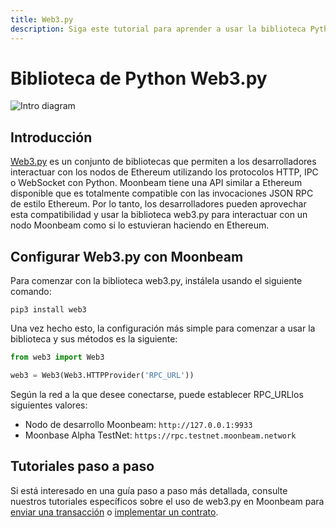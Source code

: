 ```yaml
---
title: Web3.py
description: Siga este tutorial para aprender a usar la biblioteca Python de Ethereum Web3 para implementar contratos inteligentes de Solidity en Moonbeam.
---
```

# Biblioteca de Python Web3.py

![Intro diagram](/images/integrations/integrations-web3py-banner.png)

## Introducción

[Web3.py](https://web3py.readthedocs.io/) es un conjunto de bibliotecas que permiten a los desarrolladores interactuar con los nodos de Ethereum utilizando los protocolos HTTP, IPC o WebSocket con Python. Moonbeam tiene una API similar a Ethereum disponible que es totalmente compatible con las invocaciones JSON RPC de estilo Ethereum. Por lo tanto, los desarrolladores pueden aprovechar esta compatibilidad y usar la biblioteca web3.py para interactuar con un nodo Moonbeam como si lo estuvieran haciendo en Ethereum.

## Configurar Web3.py con Moonbeam

Para comenzar con la biblioteca web3.py, instálela usando el siguiente comando:

```
pip3 install web3
```

Una vez hecho esto, la configuración más simple para comenzar a usar la biblioteca y sus métodos es la siguiente:

```py
from web3 import Web3

web3 = Web3(Web3.HTTPProvider('RPC_URL'))
```

Según la red a la que desee conectarse, puede establecer RPC_URLlos siguientes valores:

 - Nodo de desarrollo Moonbeam: `http://127.0.0.1:9933`
 - Moonbase Alpha TestNet: `https://rpc.testnet.moonbeam.network`

## Tutoriales paso a paso

Si está interesado en una guía paso a paso más detallada, consulte nuestros tutoriales específicos sobre el uso de web3.py en Moonbeam para [enviar una transacción](/getting-started/local-node/send-transaction/) o [implementar un contrato](/getting-started/local-node/deploy-contract/).

